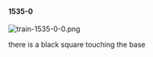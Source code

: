 #### 1535-0
![train-1535-0-0.png](https://github.com/lil-lab/nlvr/raw/master/nlvr/train/images/50/train-1535-0-0.png "train-1535-0-0.png")

there is a black square touching the base